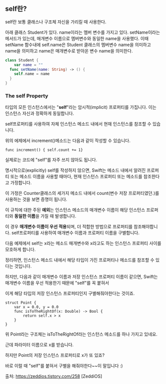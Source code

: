 ## self란?

self란 보통 클래스나 구조체 자신을 가리킬 때 사용한다.

아래 클래스 Student가 있다. name이라는 멤버 변수를 가지고 있다. setName이라는 메서드가 있는데, 매개변수 이름으로 멤버변수와 동일한 name을 사용했다. 이때 setName 함수내에 self.name은 Student 클래스의 멤버변수 name을 의미하고 name을 의미하고 name은 매개변수로 받아온 변수 name을 의미한다.

```swift
class Student {
	var name = ""
  func setName(name: String) -> () {
    self.name = name
  }
}
```



### The self Property



타입의 모든 인스턴스에서는 "**self**"라는 암시적(implicit) 프로퍼티를 가집니다.  이는 인스턴스 자신과 정확하게 동일합니다.

self프로퍼티를 사용하여 자체 인스턴스 메소드 내에서 현재 인스턴스를 참조할 수 있습니다.

위의 에제에서 increment()메소드는 다음과 같이 작성할 수 있습니다. 

```
func increment() { self.count += 1}
```

실제로는 코드에 "self"를 자주 쓰지 않아도 됩니다.

명시적으로(explicitly) self를 작성하지 않으면, Swift는 메소드 내에서 알려진 프로퍼티 또는 메소드 이름을 사용할 때마다, 현재 인스턴스 프로퍼티 또는 메소드를 참조한다고 가정합니다.

이 가정은 Counter클래스의 세가지 메소드 내에서 count(변수 저장 프로퍼티였던.)를 사용하는 것을 보면 증명이 됩니다. 



이 규칙에 대한 주된 **예외**는 인스턴스 메소드의 매개변수 이름이 해당 인스턴스 프로퍼티와 **동일한 이름**을 가질 때 발생합니다.

이 경우 **매개변수 이름이 우선 적용**되며, 더 적합한 방법으로 프로퍼티를 참조해야합니다. self프로퍼티를 사용하여 매개변수 이름과 프로퍼티 이름을 구별합니다.



다음 예제에서 self는 x라는 메소드 매개변수와 x라고도 하는 인스턴스 프로퍼티 사이를 모호하게 합니다. 



정리하면, 인스턴스 메소드 내에서 해당 타입이 가진 프로퍼티나 메소드를 참조할 수 있다는 것입니다.

하지만, 다음과 같이 매개변수 이름과 저장 인스턴스 프로퍼티 이름이 같으면, Swift는 매개변수 이름을 우선 적용한기 때문에 "self"를 꼭 붙혀서

이게 해당 타입의 저장 인스턴스 프로퍼티인지 구별해줘야한다는 것이죠.



```
struct Point {
    var x = 0.0, y = 0.0
    func isToTheRightOf(x: Double) -> Bool {
        return self.x > x
    }
}
```

위 Point라는 구조체는 isToTheRightOf라는 인스턴스 메소드를 하나 가지고 있네요.

근데 파라미터 이름으로 x를 받습니다. 

하지만 Point의 저장 인스턴스 프로퍼티로 x가 또 있죠?

바로 이럴 때 "self"를 붙혀서 구별을 해줘야한다~~이 말입니다 :)



출처: https://zeddios.tistory.com/258 [ZeddiOS]